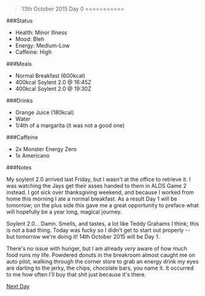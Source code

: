 >13th October 2015
>Day 0
===========

###Status

- Health: Minor Illness
- Mood: Bleh
- Energy: Medium-Low
- Caffeine: High

###Meals

- Normal Breakfast (600kcal)
- 400kcal Soylent 2.0 @ 16:45Z
- 400kcal Soylent 2.0 @ 19:30Z

###Drinks

- Orange Juice (180kcal)
- Water
- 1/4th of a margarita (it was not a good one)

###Caffeine

- 2x Monster Energy Zero
- 1x Americano

###Notes

My soylent 2.0 arrived last Friday, but I wasn't at the office to retrieve it. I was watching the Jays get their asses handed to them in ALDS Game 2 instead. I got sick over thanksgiving weekend, and because I worked from home this morning I ate a normal breakfast. As a result Day 1 will be tomorrow; on the plus side this gave me a great opportunity to preface what will hopefully be a year long, magical journey.

Soylent 2.0... Damn. Smells, and tastes, a lot like Teddy Grahams I think; this is not a bad thing. Today was fucky so I didn't get to start out properly -- but tomorrow we're doing it! 14th October 2015 will be Day 1.

There's no issue with hunger, but I am already *very* aware of how much food runs my life. Powdered donuts in the breakroom almost caught me on auto pilot, walking through the corner store to grab an energy drink my eyes are darting to the jerky, the chips, chocolate bars, you name it. It occurred to me how often I'll buy that shit just because it's there.


[Next Day](./day1.md "Day 1")
